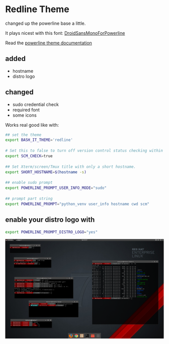 # Redline Theme

changed up the powerline base a little.

It plays nicest with  this font: [DroidSansMonoForPowerline](https://github.com/ryanoasis/nerd-fonts/tree/master/patched-fonts/DroidSansMono)

Read the [powerline theme documentation](https://github.com/Bash-it/bash-it/blob/master/themes/powerline/README.md)


## added
* hostname
* distro logo

## changed
* sudo credential check
* required font
* some icons

Works real good like with:
```bash
## set the theme
export BASH_IT_THEME='redline'

# Set this to false to turn off version control status checking within the prompt for all themes
export SCM_CHECK=true

## Set Xterm/screen/Tmux title with only a short hostname.
export SHORT_HOSTNAME=$(hostname -s)

## enable sudo prompt
export POWERLINE_PROMPT_USER_INFO_MODE="sudo"

## prompt part string
export POWERLINE_PROMPT="python_venv user_info hostname cwd scm"

```

## enable your distro logo with
```bash
export POWERLINE_PROMPT_DISTRO_LOGO="yes"
```

![screenshot](screenshot.png?raw=true)
